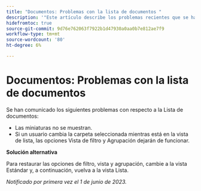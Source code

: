 ```yaml
---
title: "Documentos: Problemas con la lista de documentos "
description: '"Este artículo describe los problemas recientes que se han informado con respecto a la Lista de documentos".'
hidefromtoc: true
source-git-commit: 9d76e762063f7922b1d47930a0aa0b7e812ae7f9
workflow-type: tm+mt
source-wordcount: '80'
ht-degree: 6%

---
```



# Documentos: Problemas con la lista de documentos

<!--This article is on the WF and WFP TOCs-->

Se han comunicado los siguientes problemas con respecto a la Lista de documentos:

* Las miniaturas no se muestran.
* Si un usuario cambia la carpeta seleccionada mientras está en la vista de lista, las opciones Vista de filtro y Agrupación dejarán de funcionar.

**Solución alternativa**

Para restaurar las opciones de filtro, vista y agrupación, cambie a la vista Estándar y, a continuación, vuelva a la vista Lista.

_Notificado por primera vez el 1 de junio de 2023._

